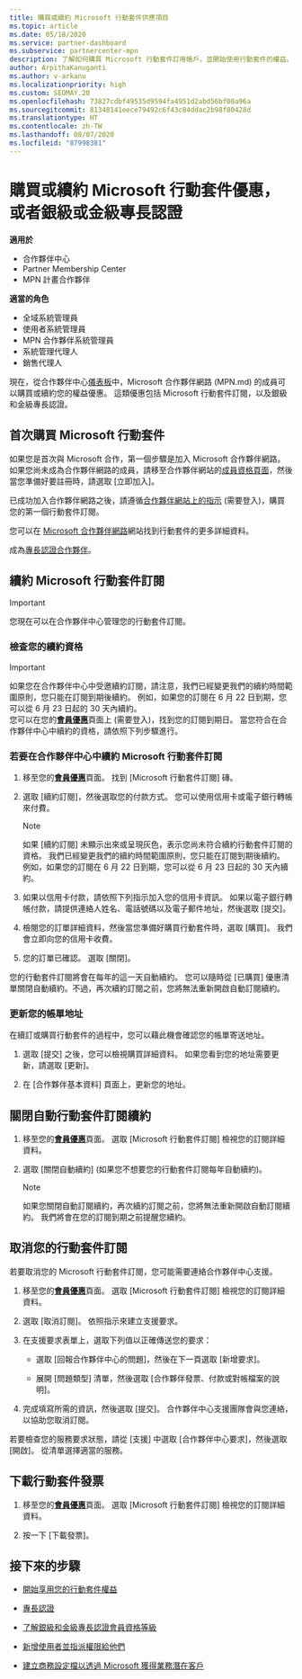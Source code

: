```yaml
---
title: 購買或續約 Microsoft 行動套件供應項目
ms.topic: article
ms.date: 05/18/2020
ms.service: partner-dashboard
ms.subservice: partnercenter-mpn
description: 了解如何購買 Microsoft 行動套件訂用帳戶，並開始使用行動套件的權益。 同時了解如何更新、取消、檢視您的帳單等等。
author: ArpithaKanuganti
ms.author: v-arkanu
ms.localizationpriority: high
ms.custom: SEOMAY.20
ms.openlocfilehash: 73827cdbf49535d9594fa4951d2abd56bf00a96a
ms.sourcegitcommit: 81348141eece79492c6f43c84ddac2b98f80428d
ms.translationtype: HT
ms.contentlocale: zh-TW
ms.lasthandoff: 08/07/2020
ms.locfileid: "87998381"
---
```

# <a name="buy-or-renew-a-microsoft-action-pack-subscription-or-silver-and-gold-competencies"></a>購買或續約 Microsoft 行動套件優惠，或者銀級或金級專長認證

**適用於**

- 合作夥伴中心
- Partner Membership Center
- MPN 計畫合作夥伴

**適當的角色**

- 全域系統管理員
- 使用者系統管理員
- MPN 合作夥伴系統管理員
- 系統管理代理人
- 銷售代理人

現在，從合作夥伴中心[儀表板](https://partner.microsoft.com/dashboard)中，Microsoft 合作夥伴網路 (MPN.md) 的成員可以購買或續約您的權益優惠。 這類優惠包括 Microsoft 行動套件訂閱，以及銀級和金級專長認證。

## <a name="buy-microsoft-action-pack-for-the-first-time"></a>首次購買 Microsoft 行動套件

如果您是首次與 Microsoft 合作，第一個步驟是加入 Microsoft 合作夥伴網路。 如果您尚未成為合作夥伴網路的成員，請移至合作夥伴網站的[成員資格頁面](https://partner.microsoft.com/membership)，然後當您準備好要註冊時，請選取 [立即加入]。 

已成功加入合作夥伴網路之後，請遵循[合作夥伴網站上的指示](https://partner.microsoft.com/membership/action-pack) (需要登入)，購買您的第一個行動套件訂閱。 

您可以在 [Microsoft 合作夥伴網路](https://partner.microsoft.com/membership/internal-use-software#simple-tab-content-3)網站找到行動套件的更多詳細資料。

成為[專長認證合作夥伴](https://partner.microsoft.com/membership/competencies)。 

## <a name="renew-a-microsoft-action-pack-subscription"></a>續約 Microsoft 行動套件訂閱

>[!IMPORTANT]
>您現在可以在合作夥伴中心管理您的行動套件訂閱。

### <a name="check-your-renewal-eligibility"></a>檢查您的續約資格

>[!IMPORTANT]
>如果您在合作夥伴中心中受邀續約訂閱，請注意，我們已經變更我們的續約時間範圍原則，您只能在訂閱到期後續約。 例如，如果您的訂閱在 6 月 22 日到期，您可以從 6 月 23 日起的 30 天內續約。       
>您可以在您的[**會員優惠**](https://partnercenter.microsoft.com/pcv/partnership/offers)頁面上 (需要登入)，找到您的訂閱到期日。 當您符合在合作夥伴中心中續約的資格，請依照下列步驟進行。  

### <a name="to-renew-a-microsoft-action-pack-subscription-in-the-partner-center"></a>若要在合作夥伴中心中續約 Microsoft 行動套件訂閱

1. 移至您的[**會員優惠**](https://partnercenter.microsoft.com/pcv/partnership/offers)頁面。 找到 [Microsoft 行動套件訂閱] 磚。  

2. 選取 [續約訂閱]，然後選取您的付款方式。 您可以使用信用卡或電子銀行轉帳來付費。

    >[!NOTE]
    >如果 [續約訂閱] 未顯示出來或呈現灰色，表示您尚未符合續約行動套件訂閱的資格。 我們已經變更我們的續約時間範圍原則，您只能在訂閱到期後續約。 例如，如果您的訂閱在 6 月 22 日到期，您可以從 6 月 23 日起的 30 天內續約。  

3. 如果以信用卡付款，請依照下列指示加入您的信用卡資訊。 如果以電子銀行轉帳付款，請提供連絡人姓名、電話號碼以及電子郵件地址，然後選取 [提交]。 
     
4. 檢閱您的訂單詳細資料，然後當您準備好購買行動套件時，選取 [購買]。 我們會立即向您的信用卡收費。

5. 您的訂單已確認。 選取 [關閉]。

您的行動套件訂閱將會在每年的這一天自動續約。 您可以隨時從 [已購買] 優惠清單關閉自動續約。不過，再次續約訂閱之前，您將無法重新開啟自動訂閱續約。 

### <a name="update-your-bill-to-address"></a>更新您的帳單地址

在續訂或購買行動套件的過程中，您可以藉此機會確認您的帳單寄送地址。

 1. 選取 [提交] 之後，您可以檢視購買詳細資料。 如果您看到您的地址需要更新，請選取 [更新]。
  
 1. 在 [合作夥伴基本資料] 頁面上，更新您的地址。

## <a name="turn-off-automatic-action-pack-subscription-renewal"></a>關閉自動行動套件訂閱續約

1. 移至您的[**會員優惠**](https://partnercenter.microsoft.com/pcv/partnership/offers)頁面。  選取 [Microsoft 行動套件訂閱] 檢視您的訂閱詳細資料。 

2. 選取 [關閉自動續約] (如果您不想要您的行動套件訂閱每年自動續約)。 

    >[!NOTE]
    >如果您關閉自動訂閱續約，再次續約訂閱之前，您將無法重新開啟自動訂閱續約。 我們將會在您的訂閱到期之前提醒您續約。


## <a name="cancel-your-action-pack-subscription"></a>取消您的行動套件訂閱

若要取消您的 Microsoft 行動套件訂閱，您可能需要連絡合作夥伴中心支援。

1. 移至您的[**會員優惠**](https://partnercenter.microsoft.com/pcv/partnership/offers)頁面。 選取 [Microsoft 行動套件訂閱] 檢視您的訂閱詳細資料。 

3. 選取 [取消訂閱]。 依照指示來建立支援要求。 

4. 在支援要求表單上，選取下列值以正確傳送您的要求：

    -  選取 [回報合作夥伴中心的問題]，然後在下一頁選取 [新增要求]。

    -  展開 [問題類型] 清單，然後選取 [合作夥伴發票、付款或對帳檔案的說明]。 

5. 完成填寫所需的資訊，然後選取 [提交]。 合作夥伴中心支援團隊會與您連絡，以協助您取消訂閱。

若要檢查您的服務要求狀態，請從 [支援] 中選取 [合作夥伴中心要求]，然後選取 [開啟]。 從清單選擇適當的服務。  

## <a name="download-your-action-pack-invoice"></a>下載行動套件發票

1. 移至您的[**會員優惠**](https://partnercenter.microsoft.com/pcv/partnership/offers)頁面。 選取 [Microsoft 行動套件訂閱] 檢視您的訂閱詳細資料。 

3. 按一下 [下載發票]。
 
## <a name="next-steps"></a>接下來的步驟

-   [開始享用您的行動套件權益](manage-your-partner-network-benefits.md)

-   [專長認證](learn-about-competencies.md)

-   [了解銀級和金級專長認證會員資格等級](https://partner.microsoft.com/membership/internal-use-software#simple-tab-content-2)

-   [新增使用者並指派權限給他們](create-user-accounts-and-set-permissions.md)

-   [建立商務設定檔以透過 Microsoft 獲得業務潛在客戶](create-a-marketing-profile.md)



